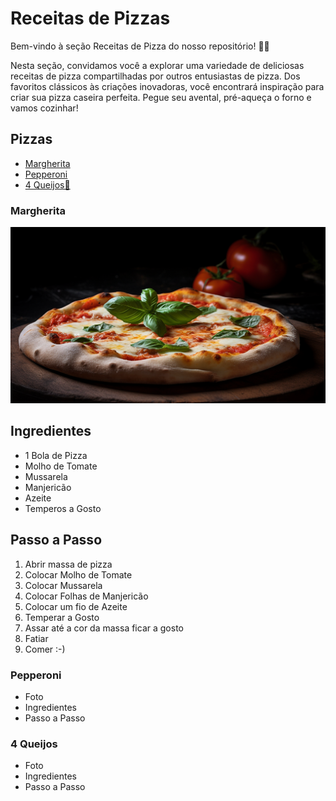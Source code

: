 # Receitas de Pizzas

Bem-vindo à seção Receitas de Pizza do nosso repositório! 🍕🍴

Nesta seção, convidamos você a explorar uma variedade de deliciosas receitas de pizza compartilhadas por outros entusiastas de pizza. Dos favoritos clássicos às criações inovadoras, você encontrará inspiração para criar sua pizza caseira perfeita. Pegue seu avental, pré-aqueça o forno e vamos cozinhar!

## Pizzas

- [Margherita](#Margherita)
- [Pepperoni](#Pepperoni)
- [4 Queijos🧀](#4-Queijos)

### Margherita

![Margherita](./images/margherita_pizza.png)

## Ingredientes

- 1 Bola de Pizza
- Molho de Tomate
- Mussarela
- Manjericão
- Azeite
- Temperos a Gosto

## Passo a Passo

1. Abrir massa de pizza
2. Colocar Molho de Tomate
3. Colocar Mussarela
4. Colocar Folhas de Manjericão
5. Colocar um fio de Azeite
6. Temperar a Gosto
7. Assar até a cor da massa ficar a gosto
8. Fatiar
9. Comer :-)

### Pepperoni

- Foto
- Ingredientes
- Passo a Passo

### 4 Queijos

- Foto
- Ingredientes
- Passo a Passo

